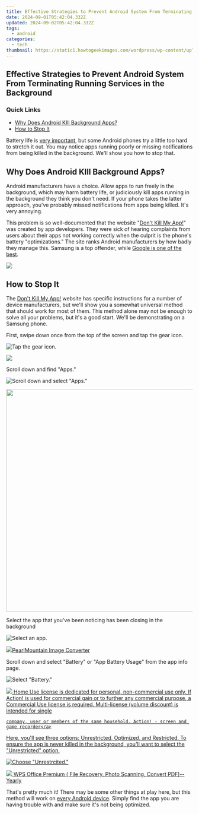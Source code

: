 ```yaml
---
title: Effective Strategies to Prevent Android System From Terminating Running Services in the Background
date: 2024-09-01T05:42:04.332Z
updated: 2024-09-02T05:42:04.332Z
tags:
  - android
categories:
  - tech
thumbnail: https://static1.howtogeekimages.com/wordpress/wp-content/uploads/2022/02/5f081a11.jpg
---
```


## Effective Strategies to Prevent Android System From Terminating Running Services in the Background

### Quick Links

* [Why Does Android KIll Background Apps?](https://youtube-tips.techidaily.com/024-approved-navigating-youtubes-tagging-system-tips-for-finding-prime-video-labels/)
* [How to Stop It](https://extra-approaches.techidaily.com/updated-revealing-graphic-excellence-our-top-10-design-tool-list/)

 Battery life is [very important](https://apple-account.techidaily.com/troubleshooting-error-connecting-to-the-apple-id-server-on-iphone-6-by-drfone-ios/), but some Android phones try a little too hard to stretch it out. You may notice apps running poorly or missing notifications from being killed in the background. We'll show you how to stop that.

##  Why Does Android KIll Background Apps?

 Android manufacturers have a choice. Allow apps to run freely in the background, which may harm battery life, or judiciously kill apps running in the background they think you don't need. If your phone takes the latter approach, you've probably missed notifications from apps being killed. It's very annoying.

 This problem is so well-documented that the website "[Don't Kill My App!](https://dontkillmyapp.com/)" was created by app developers. They were sick of hearing complaints from users about their apps not working correctly when the culprit is the phone's battery "optimizations." The site ranks Android manufacturers by how badly they manage this. Samsung is a top offender, while [Google is one of the best](https://www.reviewgeek.com/95130/pixel-phones-could-see-battery-health-improvements-with-android-12/).

<!-- affiliate ads begin -->
<a href="https://shop.mondly.com/affiliate.php?ACCOUNT=ATISTUDI&AFFILIATE=108875&PATH=https%3A%2F%2Fwww.mondly.com%3FAFFILIATE%3D108875%26RESOURCE%3D%2BEducational%2B300x600%2B"><img src="https://secure.avangate.com/images/merchant/69c418c33ec2e1a4267fa9bb77fa1428/educational-300x600.gif" border="0"></a>
<!-- affiliate ads end -->
##  How to Stop It

 The [Don't Kill My App!](https://dontkillmyapp.com/) website has specific instructions for a number of device manufacturers, but we'll show you a somewhat universal method that should work for most of them. This method alone may not be enough to solve all your problems, but it's a good start. We'll be demonstrating on a Samsung phone.

 First, swipe down once from the top of the screen and tap the gear icon.

![Tap the gear icon.](https://static1.howtogeekimages.com/wordpress/wp-content/uploads/2023/08/screenshot_20230824_104744_one-ui-home.jpg) 

<!-- affiliate ads begin -->
<a href="https://secure.2checkout.com/order/checkout.php?PRODS=37100474&QTY=1&AFFILIATE=108875&CART=1"><img src="https://awario.com/images/pages/index/img-leads-1280@1x.avif" border="0"></a>
<!-- affiliate ads end -->
 Scroll down and find "Apps."

![Scroll down and select "Apps."](https://static1.howtogeekimages.com/wordpress/wp-content/uploads/2023/08/screenshot_20230824_104808_settings.jpg) 

<!-- affiliate ads begin -->
<a href="https://appsumo.8odi.net/c/5597632/2087389/7443" target="_top" id="2087389"><img src="//a.impactradius-go.com/display-ad/7443-2087389" border="0" alt="" width="1200" height="600"/></a><img height="0" width="0" src="https://appsumo.8odi.net/i/5597632/2087389/7443" style="position:absolute;visibility:hidden;" border="0" />
<!-- affiliate ads end -->
 Select the app that you've been noticing has been closing in the background

![Select an app.](https://static1.howtogeekimages.com/wordpress/wp-content/uploads/2023/08/screenshot_20230824_105915_settings.jpg) 

<!-- affiliate ads begin -->
<a href="https://secure.2checkout.com/order/checkout.php?PRODS=4550420&QTY=1&AFFILIATE=108875&CART=1"><img src="https://www.pearlmountainsoft.com/n_img/product/pic/f_02.jpg" border="0">PearlMountain Image Converter</a>
<!-- affiliate ads end -->
 Scroll down and select "Battery" or "App Battery Usage" from the app info page.

![Select "Battery."](https://static1.howtogeekimages.com/wordpress/wp-content/uploads/2023/08/screenshot_20230824_105924_settings.jpg) 

<!-- affiliate ads begin -->
<a href="https://checkout.mirillis.com/order/checkout.php?PRODS=4704640&QTY=1&AFFILIATE=108875&CART=1"> <img src="https://secure.avangate.com/images/merchant/547a5a56d43f6d40f9a6a2f76501d013/products/1_mirillis_action_boxshot_store_1x.jpg" border="0">
	Home Use license is dedicated for personal, non-commercial use only. 
	If Action! is used for commercial gain or to further any commercial purpose, 
	a Commercial Use license is required. Multi-license (volume discount) is intended for single 
 
	company, user or members of the same household. Action! - screen and game recorder</a>
<!-- affiliate ads end -->
 Here, you'll see three options: Unrestricted, Optimized, and Restricted. To ensure the app is never killed in the background, you'll want to select the "Unrestricted" option.

![Choose "Unrestrcited."](https://static1.howtogeekimages.com/wordpress/wp-content/uploads/2023/08/screenshot_20230824_105749_settings.jpg) 

<!-- affiliate ads begin -->
<a href="https://secure.2checkout.com/order/checkout.php?PRODS=38729081&QTY=1&AFFILIATE=108875&CART=1"><img src="https://website-prod.cache.wpscdn.com/img/wps-spreadsheet-free-excel-editor-online-offline-1x.93e269d.png" border="0">
WPS Office Premium ( File Recovery, Photo Scanning, Convert PDF)--Yearly</a>
<!-- affiliate ads end -->
 That's pretty much it! There may be some other things at play here, but this method will work on [every Android device](https://twitter-videos.techidaily.com/hot-takes-highlight-twitters-trending-topics-for-2024/). Simply find the app you are having trouble with and make sure it's not being optimized.

<ins class="adsbygoogle"
     style="display:block"
     data-ad-format="autorelaxed"
     data-ad-client="ca-pub-7571918770474297"
     data-ad-slot="1223367746"></ins>



<ins class="adsbygoogle"
     style="display:block"
     data-ad-client="ca-pub-7571918770474297"
     data-ad-slot="8358498916"
     data-ad-format="auto"
     data-full-width-responsive="true"></ins>


